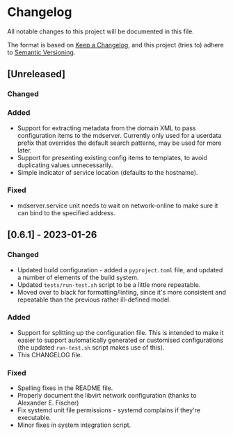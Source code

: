 # Changelog
All notable changes to this project will be documented in this file.

The format is based on [Keep a Changelog](https://keepachangelog.com/en/1.0.0/),
and this project (tries to) adhere to
[Semantic Versioning](https://semver.org/spec/v2.0.0.html).

## [Unreleased]
### Changed

### Added
- Support for extracting metadata from the domain XML to pass configuration
  items to the mdserver. Currently only used for a userdata prefix that
  overrides the default search patterns, may be used for more later.
- Support for presenting existing config items to templates, to avoid
  duplicating values unnecessarily.
- Simple indicator of service location (defaults to the hostname).

### Fixed
- mdserver.service unit needs to wait on network-online to make sure it can
  bind to the specified address.

## [0.6.1] - 2023-01-26
### Changed
- Updated build configuration - added a `pyproject.toml` file, and updated
  a number of elements of the build system.
- Updated `tests/run-test.sh` script to be a little more repeatable.
- Moved over to black for formatting/linting, since it's more consistent and
  repeatable than the previous rather ill-defined model.

### Added
- Support for splitting up the configuration file. This is intended to make it
  easier to support automatically generated or customised configurations (the
  updated `run-test.sh` script makes use of this).
- This CHANGELOG file.

### Fixed
- Spelling fixes in the README file.
- Properly document the libvirt network configuration (thanks to Alexander E.
  Fischer)
- Fix systemd unit file permissions - systemd complains if they're executable.
- Minor fixes in system integration script.
